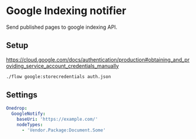 # Google Indexing notifier

Send published pages to google indexing API.

## Setup

https://cloud.google.com/docs/authentication/production#obtaining_and_providing_service_account_credentials_manually

```bash
./flow google:storecredentials auth.json
```

## Settings

```yaml
Onedrop:
  GoogleNotify:
    baseUri: 'https://example.com/'
    nodeTypes: 
      - 'Vendor.Package:Document.Some'
```
